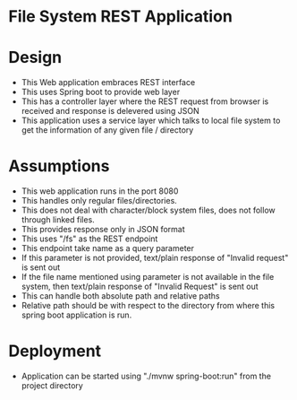 # File System REST Application

# Design
* This Web application embraces REST interface
* This uses Spring boot to provide web layer
* This has a controller layer where the REST request from browser is received and response is delevered using JSON
* This application uses a service layer which talks to local file system to get the information of any given file / directory

# Assumptions
* This web application runs in the port 8080
* This handles only regular files/directories.
* This does not deal with character/block system files, does not follow through linked files.
* This provides response only in JSON format
* This uses "/fs" as the REST endpoint
* This endpoint take name as a query parameter
* If this parameter is not provided, text/plain response of "Invalid request" is sent out
* If the file name mentioned using parameter is not available in the file system, then text/plain response of "Invalid Request" is sent out
* This can handle both absolute path and relative paths
* Relative path should be with respect to the directory from where this spring boot application is run.

# Deployment
* Application can be started using "./mvnw spring-boot:run" from the project directory

